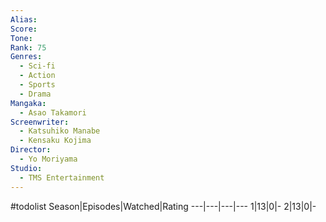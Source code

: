 ```yaml
---
Alias:
Score:
Tone: 
Rank: 75
Genres:
  - Sci-fi
  - Action
  - Sports
  - Drama
Mangaka:
  - Asao Takamori
Screenwriter:
  - Katsuhiko Manabe
  - Kensaku Kojima
Director:
  - Yo Moriyama
Studio:
  - TMS Entertainment
---
```

#todolist
Season|Episodes|Watched|Rating
---|---|---|---
1|13|0|-
2|13|0|-